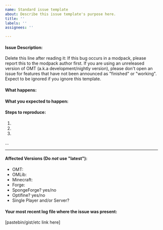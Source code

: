 ```yaml
---
name: Standard issue template
about: Describe this issue template's purpose here.
title: ''
labels: ''
assignees: ''

---
```


#### Issue Description:

Delete this line after reading it: If this bug occurs in a modpack, please report this to the modpack author first. If you are using an unreleased version of OMT (a.k.a development/nightly version), please don't open an issue for features that have not been announced as "finished" or "working". Expect to be ignored if you ignore this template.


#### What happens:



#### What you expected to happen:



#### Steps to reproduce:

1.
2.
3.
...

____
#### Affected Versions (Do *not* use "latest"):

- OMT:
- OMLib:
- Minecraft:
- Forge:
- SpongeForge? yes/no
- Optifine? yes/no
- Single Player and/or Server?

#### Your most recent log file where the issue was present: 

[pastebin/gist/etc link here]
